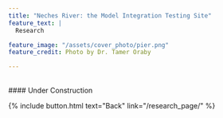 ```yaml
---
title: "Neches River: the Model Integration Testing Site"
feature_text: |
  Research

feature_image: "/assets/cover_photo/pier.png"
feature_credit: Photo by Dr. Tamer Oraby

---
```

<br>
#### Under Construction


{% include button.html text="Back" link="/research_page/" %}
